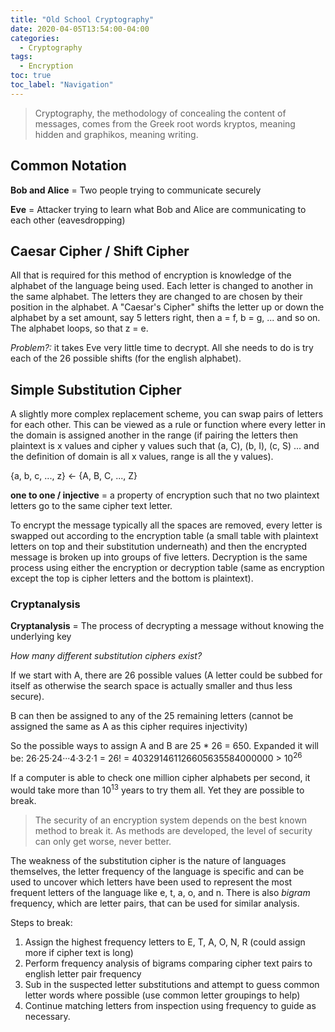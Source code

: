 ```yaml
---
title: "Old School Cryptography"
date: 2020-04-05T13:54:00-04:00                  
categories:
  - Cryptography
tags:
  - Encryption
toc: true
toc_label: "Navigation"
---
```


> Cryptography, the methodology of concealing the content of messages, comes from the Greek root words kryptos, meaning hidden and graphikos, meaning writing.

## Common Notation

**Bob and Alice** = Two people trying to communicate securely

**Eve** = Attacker trying to learn what Bob and Alice are communicating to each other (eavesdropping)

## Caesar Cipher / Shift Cipher

All that is required for this method of encryption is knowledge of the alphabet of the language being used. Each letter is changed to another in the same alphabet. The letters they are changed to are chosen by their position in the alphabet. A "Caesar's Cipher" shifts the letter up or down the alphabet by a set amount, say 5 letters right, then a = f, b = g, ... and so on. The alphabet loops, so that z = e.

*Problem?:* it takes Eve very little time to decrypt. All she needs to do is try each of the 26 possible shifts (for the english alphabet).

## Simple Substitution Cipher

A slightly more complex replacement scheme, you can swap pairs of letters for each other. This can be viewed as a rule or function where every letter in the domain is assigned another in the range (if pairing the letters then plaintext is x values and cipher y values such that (a, C), (b, I), (c, S) ... and the definition of domain is all x values, range is all the y values).

{a, b, c, ..., z} &larr; {A, B, C, ..., Z}

**one to one / injective** = a property of encryption such that no two plaintext letters go to the same cipher text letter.

To encrypt the message typically all the spaces are removed, every letter is swapped out according to the encryption table (a small table with plaintext letters on top and their substitution underneath) and then the encrypted message is broken up into groups of five letters. Decryption is the same process using either the encryption or decryption table (same as encryption except the top is cipher letters and the bottom is plaintext).

### Cryptanalysis

**Cryptanalysis** = The process of decrypting a message without knowing the underlying key

*How many different substitution ciphers exist?*

If we start with A, there are 26 possible values (A letter could be subbed for itself as otherwise the search space is actually smaller and thus less secure).

B can then be assigned to any of the 25 remaining letters (cannot be assigned the same as A as this cipher requires injectivity)

So the possible ways to assign A and B are 25 * 26 = 650. Expanded it will be:
  26·25·24···4·3·2·1 = 26! = 403291461126605635584000000 > 10<sup>26</sup>

If a computer is able to check one million cipher alphabets per second, it would take more than 10<sup>13</sup> years to try them all. Yet they are possible to break.

> The security of an encryption system depends on the best known method to break it. As methods are developed, the level of security can only get worse, never better.

The weakness of the substitution cipher is the nature of languages themselves, the letter frequency of the language is specific and can be used to uncover which letters have been used to represent the most frequent letters of the language like e, t, a, o, and n. There is also *bigram* frequency, which are letter pairs, that can be used for similar analysis.

Steps to break:

1. Assign the highest frequency letters to E, T, A, O, N, R (could assign more if cipher text is long)
2. Perform frequency analysis of bigrams comparing cipher text pairs to english letter pair frequency
3. Sub in the suspected letter substitutions and attempt to guess common letter words where possible (use common letter groupings to help)
4. Continue matching letters from inspection using frequency to guide as necessary.
